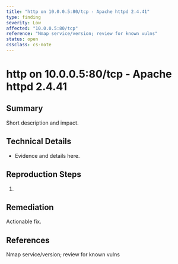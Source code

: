 ```yaml
---
title: "http on 10.0.0.5:80/tcp - Apache httpd 2.4.41"
type: finding
severity: Low
affected: "10.0.0.5:80/tcp"
reference: "Nmap service/version; review for known vulns"
status: open
cssclass: cs-note
---
```


# http on 10.0.0.5:80/tcp - Apache httpd 2.4.41

## Summary
Short description and impact.

## Technical Details
- Evidence and details here.

## Reproduction Steps
1. 

## Remediation
Actionable fix.

## References
Nmap service/version; review for known vulns
